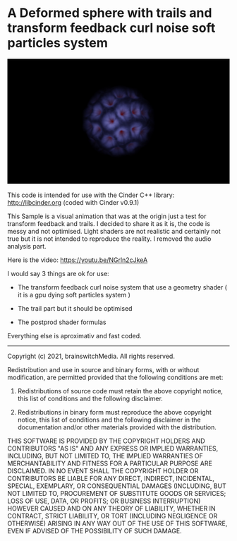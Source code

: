 # A Deformed sphere with trails and transform feedback curl noise soft particles system

![deformedSphereMapping](https://github.com/brainswitchMedia/Cinder-Samples/blob/master/CubeSphereDisplacementMapping/cube_sphere.jpg)

This code is intended for use with the Cinder C++ library: http://libcinder.org (coded with Cinder v0.9.1)

This Sample is a visual animation that was at the origin just a test for transform feedback and trails. I decided to share it as it is, the code is messy and not optimised. Light shaders are not realistic and certainly not true but it is not intended to reproduce the reality. I removed the audio analysis part.

Here is the video: https://youtu.be/NGrln2cJkeA 

I would say 3 things are ok for use:

* The transform feedback curl noise system that use a geometry shader ( it is a gpu dying soft particles system )  

* The trail part but it should be optimised

* The postprod shader formulas

Everything else is aproximativ and fast coded. 

----------------------------------------------------------------------------------

Copyright (c) 2021, brainswitchMedia. All rights reserved.

Redistribution and use in source and binary forms, with or without
modification, are permitted provided that the following conditions are met:

1. Redistributions of source code must retain the above copyright notice, this
   list of conditions and the following disclaimer.

2. Redistributions in binary form must reproduce the above copyright notice,
   this list of conditions and the following disclaimer in the documentation
   and/or other materials provided with the distribution.

THIS SOFTWARE IS PROVIDED BY THE COPYRIGHT HOLDERS AND CONTRIBUTORS "AS IS"
AND ANY EXPRESS OR IMPLIED WARRANTIES, INCLUDING, BUT NOT LIMITED TO, THE
IMPLIED WARRANTIES OF MERCHANTABILITY AND FITNESS FOR A PARTICULAR PURPOSE ARE
DISCLAIMED. IN NO EVENT SHALL THE COPYRIGHT HOLDER OR CONTRIBUTORS BE LIABLE
FOR ANY DIRECT, INDIRECT, INCIDENTAL, SPECIAL, EXEMPLARY, OR CONSEQUENTIAL
DAMAGES (INCLUDING, BUT NOT LIMITED TO, PROCUREMENT OF SUBSTITUTE GOODS OR
SERVICES; LOSS OF USE, DATA, OR PROFITS; OR BUSINESS INTERRUPTION) HOWEVER
CAUSED AND ON ANY THEORY OF LIABILITY, WHETHER IN CONTRACT, STRICT LIABILITY,
OR TORT (INCLUDING NEGLIGENCE OR OTHERWISE) ARISING IN ANY WAY OUT OF THE USE
OF THIS SOFTWARE, EVEN IF ADVISED OF THE POSSIBILITY OF SUCH DAMAGE.
